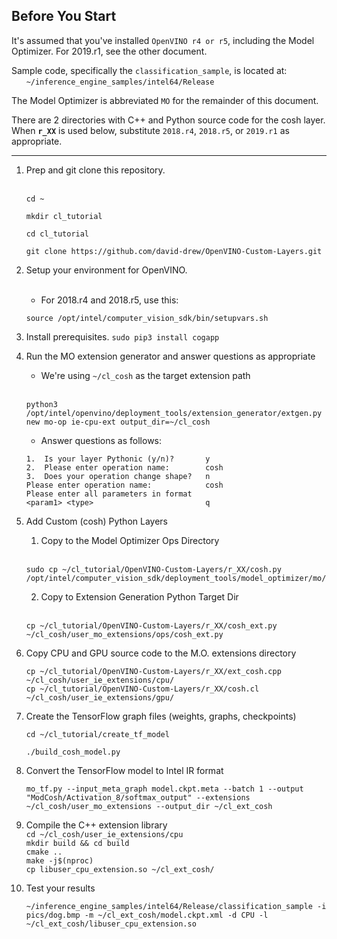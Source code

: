 

## Before You Start
It's assumed that you've installed `OpenVINO r4 or r5`, including the Model Optimizer.  For 2019.r1, see the other document.

Sample code, specifically the `classification_sample`, is located at:<br>
&nbsp;&nbsp;&nbsp;&nbsp;&nbsp;&nbsp;`~/inference_engine_samples/intel64/Release`<br>

The Model Optimizer is abbreviated `MO` for the remainder of this document.

There are 2 directories with C++ and Python source code for the cosh layer. When <b>`r_XX`</b> is used below, substitute `2018.r4`, `2018.r5`, or `2019.r1` as appropriate.

---

1. Prep and git clone this repository.<br><br>
    ```
    cd ~
    ```
    ```
    mkdir cl_tutorial
    ```
    ```
    cd cl_tutorial
    ```
    ```
    git clone https://github.com/david-drew/OpenVINO-Custom-Layers.git
    ```
2. Setup your environment for OpenVINO.<br><br>
    * For 2018.r4 and 2018.r5, use this:
    ```
    source /opt/intel/computer_vision_sdk/bin/setupvars.sh 
    ```

3. Install prerequisites.
    `sudo pip3 install cogapp`

4. Run the MO extension generator and answer questions as appropriate 
    * We're using `~/cl_cosh` as the target extension path<br><br>
    ```
    python3 /opt/intel/openvino/deployment_tools/extension_generator/extgen.py new mo-op ie-cpu-ext output_dir=~/cl_cosh
    ```
    * Answer questions as follows:
    ```
    1.  Is your layer Pythonic (y/n)?       y
    2.  Please enter operation name:        cosh
    3.  Does your operation change shape?   n
    Please enter operation name:            cosh
    Please enter all parameters in format
    <param1> <type>                         q
    ```

5. Add Custom (cosh) Python Layers<br>
    1. Copy to the Model Optimizer Ops Directory<br><br>
    ```
    sudo cp ~/cl_tutorial/OpenVINO-Custom-Layers/r_XX/cosh.py /opt/intel/computer_vision_sdk/deployment_tools/model_optimizer/mo/ops/
    ```

    2. Copy to Extension Generation Python Target Dir<br><br>
    ```
    cp ~/cl_tutorial/OpenVINO-Custom-Layers/r_XX/cosh_ext.py ~/cl_cosh/user_mo_extensions/ops/cosh_ext.py
    ```


6. Copy CPU and GPU source code to the M.O. extensions directory<br>
    ```
    cp ~/cl_tutorial/OpenVINO-Custom-Layers/r_XX/ext_cosh.cpp ~/cl_cosh/user_ie_extensions/cpu/
    cp ~/cl_tutorial/OpenVINO-Custom-Layers/r_XX/cosh.cl ~/cl_cosh/user_ie_extensions/gpu/
    ```


7. Create the TensorFlow graph files (weights, graphs, checkpoints)<br>
    ```
    cd ~/cl_tutorial/create_tf_model
    ```
    ```
    ./build_cosh_model.py
    ```


8. Convert the TensorFlow model to Intel IR format<br>
    ```
    mo_tf.py --input_meta_graph model.ckpt.meta --batch 1 --output "ModCosh/Activation_8/softmax_output" --extensions ~/cl_cosh/user_mo_extensions --output_dir ~/cl_ext_cosh
    ```


9. Compile the C++ extension library<br>
    ```cd ~/cl_cosh/user_ie_extensions/cpu```<br>
    ```mkdir build && cd build```<br>
    ```cmake ..```<br>
    ```make -j$(nproc)```<br>
    ```cp libuser_cpu_extension.so ~/cl_ext_cosh/```<br>


10. Test your results<br>
    ```
    ~/inference_engine_samples/intel64/Release/classification_sample -i pics/dog.bmp -m ~/cl_ext_cosh/model.ckpt.xml -d CPU -l ~/cl_ext_cosh/libuser_cpu_extension.so 
    ```

